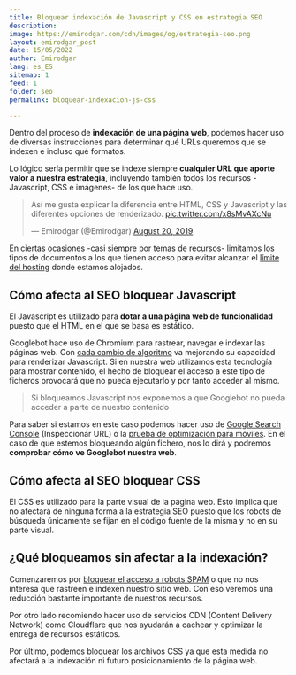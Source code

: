 ```yaml
---
title: Bloquear indexación de Javascript y CSS en estrategia SEO
description: 
image: https://emirodgar.com/cdn/images/og/estrategia-seo.png
layout: emirodgar_post
date: 15/05/2022
author: Emirodgar
lang: es_ES
sitemap: 1
feed: 1
folder: seo
permalink: bloquear-indexacion-js-css

---
```


Dentro del proceso de **indexación de una página web**, podemos hacer uso de diversas instrucciones para determinar qué URLs queremos que se indexen e incluso qué formatos.

Lo lógico sería permitir que se indexe siempre **cualquier URL que aporte valor a nuestra estrategia**, incluyendo también todos los recursos - Javascript, CSS e imágenes- de los que hace uso.

<blockquote class="twitter-tweet"><p lang="es" dir="ltr">Así me gusta explicar la diferencia entre HTML, CSS y Javascript y las diferentes opciones de renderizado. <a href="https://t.co/x8sMvAXcNu">pic.twitter.com/x8sMvAXcNu</a></p>&mdash; Emirodgar (@Emirodgar) <a href="https://twitter.com/Emirodgar/status/1163769116571947009?ref_src=twsrc%5Etfw">August 20, 2019</a></blockquote> <script async src="https://platform.twitter.com/widgets.js" charset="utf-8"></script>

En ciertas ocasiones -casi siempre por temas de recursos- limitamos los tipos de documentos a los que tienen acceso para evitar alcanzar el [límite del hosting](https://emirodgar.com/hosting-seo) donde estamos alojados.

## Cómo afecta al SEO bloquear Javascript 

El Javascript es utilizado para **dotar a una página web de funcionalidad** puesto que el HTML en el que se basa es estático.

Googlebot hace uso de Chromium para rastrear, navegar e indexar las páginas web. Con [cada cambio de algoritmo](https://emirodgar.com/cambio-algoritmo-google) va mejorando su capacidad para renderizar Javascript. Si en nuestra web utilizamos esta tecnología para mostrar contenido, el hecho de bloquear el acceso a este tipo de ficheros provocará que no pueda ejecutarlo y por tanto acceder al mismo.

> Si bloqueamos Javascript nos exponemos a que Googlebot no pueda acceder a parte de nuestro contenido

Para saber si estamos en este caso podemos hacer uso de [Google Search Console](https://search.google.com/search-console) (Inspeccionar URL) o la [prueba de optimización para móviles](https://search.google.com/test/mobile-friendly).  En el caso de que estemos bloqueando algún fichero, nos lo dirá y podremos **comprobar cómo ve Googlebot nuestra web**. 

## Cómo afecta al SEO bloquear CSS

El CSS es utilizado para la parte visual de la página web.  Esto implica que no afectará de ninguna forma a la estrategia SEO puesto que los robots de búsqueda únicamente se fijan en el código fuente de la misma y no en su parte visual. 

## ¿Qué bloqueamos sin afectar a la indexación?

Comenzaremos por [bloquear el acceso a robots SPAM](https://emirodgar.com/listado-robots-bloquear) o que no nos interesa que rastreen e indexen nuestro sitio web.  Con eso veremos una reducción bastante importante de nuestros recursos.

Por otro lado recomiendo hacer uso de servicios CDN (Content Delivery Network) como Cloudflare que nos ayudarán a cachear y optimizar la entrega de recursos estáticos.

Por último, podemos bloquear los archivos CSS ya que esta medida no afectará a la indexación ni futuro posicionamiento de la página web.


<!--stackedit_data:
eyJoaXN0b3J5IjpbLTkwOTUwMzcxMiwtMTE1MjY0OTg4OCwtMT
UyNjQ4MTE4OCwtNzM4MDg4NzIsLTc5ODQ1NzQsNzY4NDg0NDhd
fQ==
-->